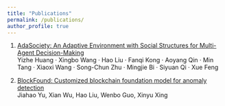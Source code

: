```yaml
---
title: "Publications"
permalink: /publications/
author_profile: true
---
```


1. [AdaSociety: An Adaptive Environment with Social Structures for Multi-Agent Decision-Making](https://neurips.cc/virtual/2024/poster/97511)<br/>
   Yizhe Huang · Xingbo Wang · Hao Liu · Fanqi Kong · Aoyang Qin · Min Tang · Xiaoxi Wang · Song-Chun Zhu · Mingjie Bi · Siyuan Qi · Xue Feng

2. [BlockFound: Customized blockchain foundation model for anomaly detection](https://arxiv.org/abs/2410.04039)<br/>
   Jiahao Yu, Xian Wu, Hao Liu, Wenbo Guo, Xinyu Xing
